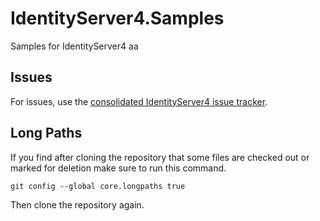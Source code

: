 # IdentityServer4.Samples
Samples for IdentityServer4
aa
## Issues

For issues, use the [consolidated IdentityServer4 issue tracker](https://github.com/IdentityServer/IdentityServer4/issues).

## Long Paths

If you find after cloning the repository that some files are checked out or marked for deletion make sure to run this command.

    git config --global core.longpaths true

Then clone the repository again.

